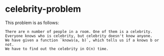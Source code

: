 # celebrity-problem

This problem is as follows:
```
There are n number of people in a room. One of them is a celebrity.
Everyone knows who is celebrity, but celebrity doesn't know anyone.
We have given a function `knows(a, b)`, which tells us if a knows b or not.
We have to find out the celebrity in O(n) time.
```
